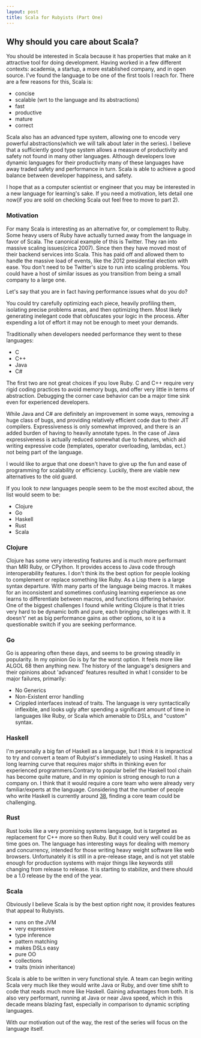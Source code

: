 ```yaml
---
layout: post
title: Scala for Rubyists (Part One)
---
```

## Why should you care about Scala?
You should be interested in Scala because it has properties that make an it attractive tool for doing development. Having worked in a few different contexts: academia, a startup, a more established company, and in open source. I've found the language to be one of the first tools I reach for. There are a few reasons for this, Scala is:

- concise
- scalable (wrt to the language and its abstractions)
- fast
- productive 
- mature
- correct

Scala also has an advanced type system, allowing one to encode very powerful abstractions(which we will talk about later in the series). I believe that a sufficiently good type system allows a measure of productivity and safety not found in many other languages. Although developers love dynamic languages for their productivity many of these languages have away traded 
safety and performance in turn. Scala is able to achieve a good balance between developer happiness, and safety.

I hope that as a computer scientist or engineer that you may be interested in a new language for learning's sake. If you need a motivation, lets detail one now(if you are sold on checking Scala out feel free to move to part 2).

### Motivation
For many Scala is interesting as an alternative for, or complement to Ruby. Some heavy users of Ruby have actually turned away from the language in favor of Scala. The canonical example of this is Twitter. They ran into massive scaling issues(circa 2007). Since then they have moved most of their backend services into Scala. This has paid off and allowed them to handle the massive load of events, like the 2012 presidential election with ease. You don't need to be Twitter's size to run into scaling problems. You could have a host of similar issues as you transition from being a small company to a large one.

Let's say that you are in fact having performance issues what do you do?

You could try carefully optimizing each piece, heavily profiling them, isolating precise problems areas, and then optimizing them. Most likely generating inelegant code that obfuscates your logic in the process. After expending a lot of effort it may not be enough to meet your demands.

Traditionally when developers needed performance they went to these languages:

- C
- C++
- Java
- C#

The first two are not great choices if you love Ruby. C and C++ require very rigid coding practices to avoid memory bugs, and offer very little in terms of abstraction. Debugging the corner case behavior can be a major time sink even for experienced developers.

While Java and C# are definitely an improvement in some ways, removing a huge class of bugs, and providing relatively efficient code due to their JIT compilers. Expressiveness is only somewhat improved, and there is an added burden of having to heavily annotate types. In the case of Java expressiveness is actually reduced somewhat due to features, which aid writing expressive code (templates, operator overloading, lambdas, ect.) not being part of the language.

I would like to argue that one doesn't have to give up the fun and ease of programming for scalability or efficiency. Luckily, there are viable new alternatives to the old guard.

If you look to *new* languages people seem to be the most excited about, the list would seem to be:

- Clojure
- Go
- Haskell
- Rust
- Scala

### Clojure
Clojure has some very interesting features and is much more performant than MRI Ruby, or CPython. It provides
access to Java code through interoperability features. I don't think its the best option for people looking to complement or replace something like Ruby. As a Lisp there is a large syntax departure. With many parts of the language being macros. It makes for an inconsistent and sometimes confusing learning experience as one learns to differentiate between macros, and functions differing behavior. One of the biggest challenges I found while writing Clojure is that it tries very hard to be dynamic both and pure, each bringing challenges with it.
It doesn't' net as big performance gains as other options, so it is a questionable switch if you are seeking performance.

### Go
Go is appearing often these days, and seems to be growing steadily in popularity. In my opinion Go is by far the worst option. It feels more like ALGOL 68 then anything new. The history of the language's designers and their opinions about 'advanced' features resulted in what I consider to be
major failures, primarily:
- No Generics
- Non-Existent error handling
- Crippled interfaces instead of traits.
The language is very syntactically inflexible, and looks ugly after spending a significant amount of time in languages like Ruby, or Scala which amenable to DSLs, and "custom" syntax.

### Haskell
I'm personally a big fan of Haskell as a language, but I think it is impractical to try and convert a team of Rubyist's
immediately to using Haskell. It has a long learning curve that requires major shifts in thinking even for experienced programmers.Contrary to popular belief the Haskell tool chain has become quite mature, and in my opinion is strong enough to 
run a company on. I think that it would require a core team who were already very familiar/experts at the language. 
Considering that the number of people who write Haskell is currently around [38](http://steve-yegge.blogspot.com/2010/12/haskell-researchers-announce-discovery.html), finding a core team could be challenging.

### Rust
Rust looks like a very promising systems language, but is targeted as replacement for C++ more so then Ruby. But it could very well could be as time goes on. The language has interesting ways for dealing with memory and concurrency, intended for those
writing heavy weight software like web browsers. Unfortunately it is still in a pre-release stage, and is not yet stable enough for production systems with major things like keywords still changing from release to release. It is starting to stabilize, and there should be a 1.0 release by the end of the year.

### Scala
Obviously I believe Scala is by the best option right now, it provides features that appeal to Rubyists. 

- runs on the JVM
- very expressive
- type inference
- pattern matching
- makes DSLs easy
- pure OO
- collections
- traits (mixin inheritance)

Scala is able to be written in very functional style. A team can begin writing Scala very much like they would write Java or
Ruby, and over time shift to code that reads much more like Haskell. Gaining advantages from both. It is also 
very performant, running at Java or near Java speed, which in this decade means blazing fast, especially in comparison
to dynamic scripting languages. 

With our motivation out of the way, the rest of the series will focus on the language itself.

